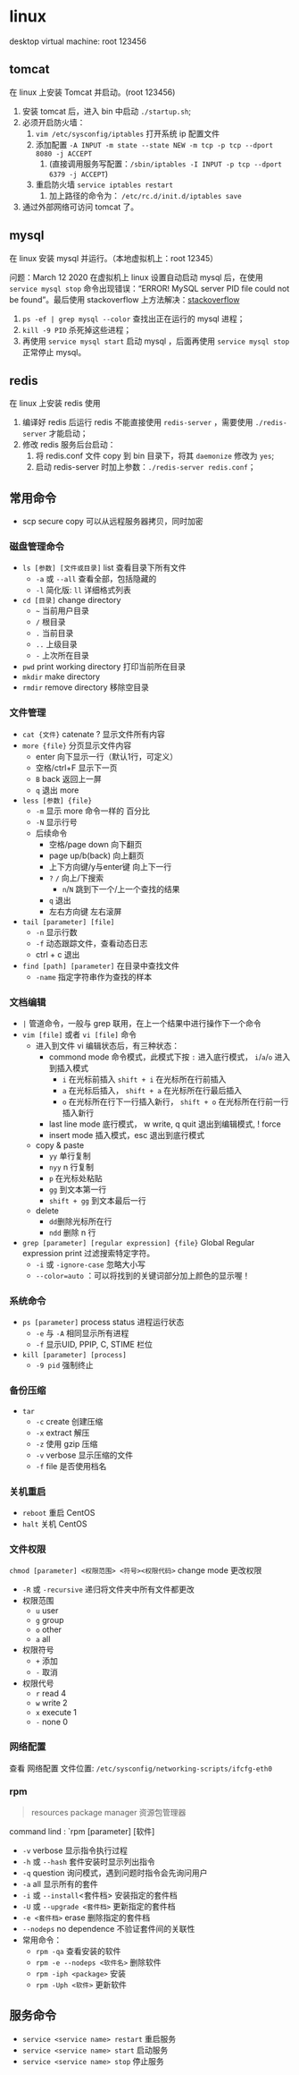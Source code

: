 # linux

desktop virtual machine: root 123456

## tomcat

在 linux 上安装 Tomcat 并启动。(root 123456)

1. 安装 tomcat 后，进入 bin 中启动 `./startup.sh`;
2. 必须开启防火墙：
   1. `vim /etc/sysconfig/iptables` 打开系统 ip 配置文件
   2. 添加配置 `-A INPUT -m state --state NEW -m tcp -p tcp --dport 8080 -j ACCEPT`
      1. (直接调用服务写配置：`/sbin/iptables -I INPUT -p tcp --dport 6379 -j ACCEPT`)
   3. 重启防火墙 `service iptables restart`
      1. 加上路径的命令为： `/etc/rc.d/init.d/iptables save`
3. 通过外部网络可访问 tomcat 了。

## mysql

在 linux 安装 mysql 并运行。（本地虚拟机上：root 12345）

问题：March 12 2020 在虚拟机上 linux 设置自动启动 mysql 后，在使用 `service mysql stop` 命令出现错误：“ERROR! MySQL server PID file could not be found”。最后使用 stackoverflow 上方法解决：[stackoverflow](https://stackoverflow.com/questions/41616251/error-mysql-server-pid-file-could-not-be-found-in-osx-sierra)

1. `ps -ef | grep mysql --color` 查找出正在运行的 mysql 进程；
2. `kill -9 PID` 杀死掉这些进程；
3. 再使用 `service mysql start` 启动 mysql ，后面再使用 `service mysql stop` 正常停止 mysql。

## redis

在 linux 上安装 redis 使用

1. 编译好 redis 后运行 redis  不能直接使用 `redis-server` ，需要使用 `./redis-server` 才能启动；
2. 修改 redis 服务后台启动：
   1. 将 redis.conf 文件 copy 到 bin 目录下，将其 `daemonize` 修改为 `yes`;
   2. 启动 redis-server 时加上参数：`./redis-server redis.conf`；

## 常用命令

- scp secure copy 可以从远程服务器拷贝，同时加密

### 磁盘管理命令

- `ls [参数] [文件或目录]` list 查看目录下所有文件 
  - `-a` 或 `--all` 查看全部，包括隐藏的
  - `-l` 简化版: `ll` 详细格式列表
- `cd [目录]` change directory
  - `~` 当前用户目录
  - `/` 根目录
  - `.` 当前目录
  - `..` 上级目录
  - `-` 上次所在目录
- `pwd` print working directory 打印当前所在目录
- `mkdir` make directory
- `rmdir` remove directory 移除空目录

### 文件管理

- `cat {文件}` catenate ? 显示文件所有内容
- `more {file}`  分页显示文件内容
  - enter 向下显示一行（默认1行，可定义）
  - 空格/ctrl+F 显示下一页
  - `B`  back 返回上一屏
  - `q` 退出 more
- `less [参数] {file}` 
  - `-m` 显示 more 命令一样的 百分比
  - `-N` 显示行号
  - 后续命令
    - 空格/page down 向下翻页
    - page up/b(back) 向上翻页
    - 上下方向键/y与enter键 向上下一行
    - `?` `/` 向上/下搜索
      - `n`/`N` 跳到下一个/上一个查找的结果
    - `q` 退出
    - 左右方向键 左右滚屏
- `tail [parameter] [file]`
  - `-n` 显示行数
  - `-f` 动态跟踪文件，查看动态日志
  - ctrl + c 退出
- `find [path] [parameter]` 在目录中查找文件
  - `-name`  指定字符串作为查找的样本

### 文档编辑

- `|` 管道命令，一般与 grep 联用，在上一个结果中进行操作下一个命令
- `vim [file]` 或者 `vi [file]` 命令
  - 进入到文件 vi 编辑状态后，有三种状态：
    - commond mode 命令模式，此模式下按 `:` 进入底行模式， `i`/`a`/`o` 进入到插入模式
      - `i` 在光标前插入 `shift + i` 在光标所在行前插入
      - `a` 在光标后插入， `shift + a` 在光标所在行最后插入
      - `o` 在光标所在行下一行插入新行， `shift + o` 在光标所在行前一行插入新行
    - last line mode 底行模式， w write, q quit 退出到编辑模式, ! force
    - insert mode 插入模式，esc 退出到底行模式
  - copy & paste 
    - `yy` 单行复制
    - `nyy` n 行复制
    - `p` 在光标处粘贴
    - `gg` 到文本第一行
    - `shift + gg` 到文本最后一行
  - delete
    - `dd`删除光标所在行
    - `ndd` 删除 n 行
- `grep [parameter] [regular expression] {file}` Global Regular expression print 过滤搜索特定字符。
  - `-i` 或 `-ignore-case` 忽略大小写
  - `--color=auto` ：可以将找到的关键词部分加上颜色的显示喔！

### 系统命令

- `ps [parameter]` process status 进程运行状态
  - `-e` 与 `-A` 相同显示所有进程
  - `-f` 显示UID, PPIP, C, STIME 栏位
- `kill [parameter] [process]`
  - `-9 pid` 强制终止

### 备份压缩

- `tar`
  - `-c` create 创建压缩
  - `-x` extract 解压
  - `-z` 使用 gzip 压缩
  - `-v` verbose 显示压缩的文件
  - `-f` file 是否使用档名

### 关机重启

- `reboot` 重启 CentOS
- `halt` 关机 CentOS

### 文件权限

`chmod [parameter] <权限范围> <符号><权限代码>` change mode 更改权限

- `-R` 或 `-recursive` 递归将文件夹中所有文件都更改
- 权限范围
  - `u` user
  - `g` group
  - `o` other
  - `a` all
- 权限符号
  - `+` 添加
  - `-` 取消
- 权限代号
  - `r` read 4
  - `w` write 2
  - `x` execute 1
  - `-` none 0

### 网络配置

查看 网络配置 文件位置: `/etc/sysconfig/networking-scripts/ifcfg-eth0`

### rpm

> resources package manager 资源包管理器

command lind : `rpm [parameter] [软件]

- `-v` verbose 显示指令执行过程
- `-h` 或 `--hash` 套件安装时显示列出指令
- `-q` question 询问模式，遇到问题时指令会先询问用户
- `-a` all 显示所有的套件
- `-i` 或 `--install`<套件档> 安装指定的套件档
- `-U` 或 `--upgrade <套件档>` 更新指定的套件档
- `-e <套件档>` erase 删除指定的套件档
- `--nodeps` no dependence 不验证套件间的关联性
- 常用命令：
  - `rpm -qa` 查看安装的软件
  - `rpm -e --nodeps <软件名>` 删除软件
  - `rpm -iph <package>` 安装
  - `rpm -Uph <软件>` 更新软件

## 服务命令

- `service <service name> restart` 重启服务
- `service <service name> start` 启动服务
- `service <service name> stop` 停止服务
